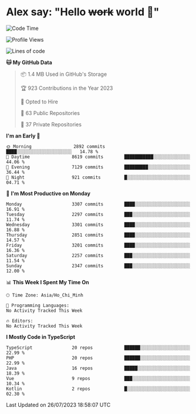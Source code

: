 # Alex say: "Hello ~~work~~ world 🐾"

<!--START_SECTION:waka-->
![Code Time](http://img.shields.io/badge/Code%20Time-839%20hrs%205%20mins-blue)

![Profile Views](http://img.shields.io/badge/Profile%20Views-0-blue)

![Lines of code](https://img.shields.io/badge/From%20Hello%20World%20I%27ve%20Written-41.0%20million%20lines%20of%20code-blue)

**🐱 My GitHub Data** 

> 📦 1.4 MB Used in GitHub's Storage 
 > 
> 🏆 923 Contributions in the Year 2023
 > 
> 💼 Opted to Hire
 > 
> 📜 63 Public Repositories 
 > 
> 🔑 37 Private Repositories 
 > 
**I'm an Early 🐤** 

```text
🌞 Morning                2892 commits        ████░░░░░░░░░░░░░░░░░░░░░   14.78 % 
🌆 Daytime                8619 commits        ███████████░░░░░░░░░░░░░░   44.06 % 
🌃 Evening                7129 commits        █████████░░░░░░░░░░░░░░░░   36.44 % 
🌙 Night                  921 commits         █░░░░░░░░░░░░░░░░░░░░░░░░   04.71 % 
```
📅 **I'm Most Productive on Monday** 

```text
Monday                   3307 commits        ████░░░░░░░░░░░░░░░░░░░░░   16.91 % 
Tuesday                  2297 commits        ███░░░░░░░░░░░░░░░░░░░░░░   11.74 % 
Wednesday                3301 commits        ████░░░░░░░░░░░░░░░░░░░░░   16.88 % 
Thursday                 2851 commits        ████░░░░░░░░░░░░░░░░░░░░░   14.57 % 
Friday                   3201 commits        ████░░░░░░░░░░░░░░░░░░░░░   16.36 % 
Saturday                 2257 commits        ███░░░░░░░░░░░░░░░░░░░░░░   11.54 % 
Sunday                   2347 commits        ███░░░░░░░░░░░░░░░░░░░░░░   12.00 % 
```


📊 **This Week I Spent My Time On** 

```text
🕑︎ Time Zone: Asia/Ho_Chi_Minh

💬 Programming Languages: 
No Activity Tracked This Week

🔥 Editors: 
No Activity Tracked This Week
```

**I Mostly Code in TypeScript** 

```text
TypeScript               20 repos            ██████░░░░░░░░░░░░░░░░░░░   22.99 % 
PHP                      20 repos            ██████░░░░░░░░░░░░░░░░░░░   22.99 % 
Java                     16 repos            █████░░░░░░░░░░░░░░░░░░░░   18.39 % 
Vue                      9 repos             ███░░░░░░░░░░░░░░░░░░░░░░   10.34 % 
Kotlin                   2 repos             █░░░░░░░░░░░░░░░░░░░░░░░░   02.30 % 
```




 Last Updated on 26/07/2023 18:58:07 UTC
<!--END_SECTION:waka-->
